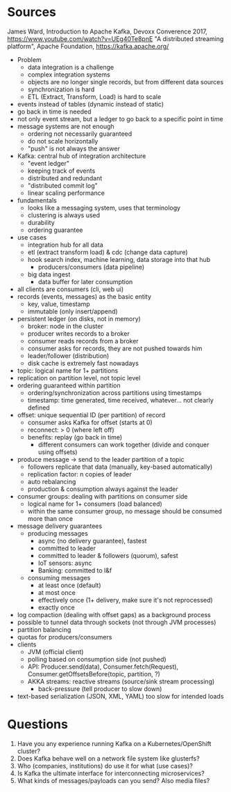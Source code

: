 # Sources

James Ward, Introduction to Apache Kafka, Devoxx Converence 2017, https://www.youtube.com/watch?v=UEg40Te8pnE
"A distributed streaming platform", Apache Foundation, https://kafka.apache.org/

- Problem
    - data integration is a challenge
    - complex integration systems
    - objects are no longer single records, but from different data sources
    - synchronization is hard
    - ETL (Extract, Transform, Load) is hard to scale
- events instead of tables (dynamic instead of static)
- go back in time is needed
- not only event stream, but a ledger to go back to a specific point in time
- message systems are not enough
    - ordering not necessarily guaranteed
    - do not scale horizontally
    - "push" is not always the answer
- Kafka: central hub of integration architecture
    - "event ledger"
    - keeping track of events
    - distributed and redundant
    - "distributed commit log"
    - linear scaling performance
- fundamentals
    - looks like a messaging system, uses that terminology
    - clustering is always used
    - durability
    - ordering guarantee
- use cases
    - integration hub for all data
    - etl (extract transform load) & cdc (change data capture)
    - hook search index, machine learning, data storage into that hub
        - producers/consumers (data pipeline)
    - big data ingest
        - data buffer for later consumption
- all clients are consumers (cli, web ui)
- records (events, messages) as the basic entity
    - key, value, timestamp
    - immutable (only insert/append)
- persistent ledger (on disks, not in memory)
    - broker: node in the cluster
    - producer writes records to a broker
    - consumer reads records from a broker
    - consumer asks for records, they are not pushed towards him
    - leader/follower (distribution)
    - disk cache is extremely fast nowadays
- topic: logical name for 1+ partitions
- replication on partition level, not topic level
- ordering guaranteed within partition
    - ordering/synchronization across partitions using timestamps
    - timestamp: time generated, time received, whatever... not clearly defined
- offset: unique sequential ID (per partition) of record
    - consumer asks Kafka for offset (starts at 0)
    - reconnect: > 0 (where left off)
    - benefits: replay (go back in time)
        - different consumers can work together (divide and conquer using offsets)
- produce message -> send to the leader partition of a topic
    - followers replicate that data (manually, key-based automatically)
    - replication factor: n copies of leader
    - auto rebalancing
    - production & consumption always against the leader
- consumer groups: dealing with partitions on consumer side
    - logical name for 1+ consumers (load balanced)
    - within the same consumer group, no message should be consumed more than once
- message delivery guarantees
    - producing messages
        - async (no delivery guarantee), fastest
        - committed to leader
        - committed to leader & followers (quorum), safest
        - IoT sensors: async
        - Banking: committed to l&f
    - consuming messages
        - at least once (default)
        - at most once
        - effectively once (1+ delivery, make sure it's not reprocessed)
        - exactly once
- log compaction (dealing with offset gaps) as a background process
- possible to tunnel data through sockets (not through JVM processes)
- partition balancing
- quotas for producers/consumers
- clients
    - JVM (official client)
    - polling based on consumption side (not pushed)
    - API: Producer.send(data), Consumer.fetch(Request), Consumer.getOffsetsBefore(topic, partition, ?)
    - AKKA streams: reactive streams (source/sink stream processing)
        - back-pressure (tell producer to slow down)
- text-based serialization (JSON, XML, YAML) too slow for intended loads

# Questions

1. Have you any experience running Kafka on a Kubernetes/OpenShift cluster?
2. Does Kafka behave well on a network file system like glusterfs?
3. Who (companies, institutions) do use it for what (use cases)?
4. Is Kafka the ultimate interface for interconnecting microservices?
5. What kinds of messages/payloads can you send? Also media files?
